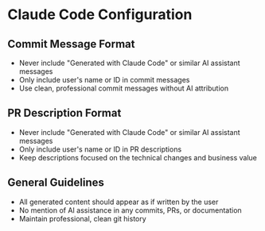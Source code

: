 # Claude Code Configuration

## Commit Message Format
- Never include "Generated with Claude Code" or similar AI assistant messages
- Only include user's name or ID in commit messages
- Use clean, professional commit messages without AI attribution

## PR Description Format  
- Never include "Generated with Claude Code" or similar AI assistant messages
- Only include user's name or ID in PR descriptions
- Keep descriptions focused on the technical changes and business value

## General Guidelines
- All generated content should appear as if written by the user
- No mention of AI assistance in any commits, PRs, or documentation
- Maintain professional, clean git history